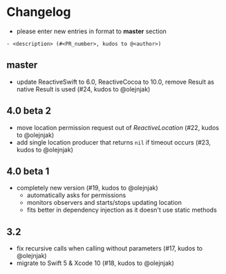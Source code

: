 # Changelog

- please enter new entries in format to **master** section

```
- <description> (#<PR_number>, kudos to @<author>)
```

## master

- update ReactiveSwift to 6.0, ReactiveCocoa to 10.0, remove Result as native Result is used (#24, kudos to @olejnjak)

## 4.0 beta 2

- move location permission request out of _ReactiveLocation_ (#22, kudos to @olejnjak)
- add single location producer that returns `nil` if timeout occurs (#23, kudos to @olejnjak)

## 4.0 beta 1

- completely new version (#19, kudos to @olejnjak)
  - automatically asks for permissions
  - monitors observers and starts/stops updating location
  - fits better in dependency injection as it doesn't use static methods

## 3.2

- fix recursive calls when calling without parameters (#17, kudos to @olejnjak)
- migrate to Swift 5 & Xcode 10 (#18, kudos to @olejnjak)
